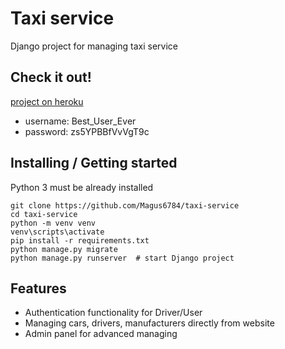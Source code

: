 # Taxi service 

Django project for managing taxi service

## Check it out!

[project on heroku](https://taxi-service-6784.herokuapp.com/)

* username: Best_User_Ever
* password: zs5YPBBfVvVgT9c

## Installing / Getting started

Python 3 must be already installed

```shell
git clone https://github.com/Magus6784/taxi-service
cd taxi-service
python -m venv venv
venv\scripts\activate
pip install -r requirements.txt
python manage.py migrate
python manage.py runserver  # start Django project
```

## Features

* Authentication functionality for Driver/User
* Managing cars, drivers, manufacturers directly from website
* Admin panel for advanced managing
